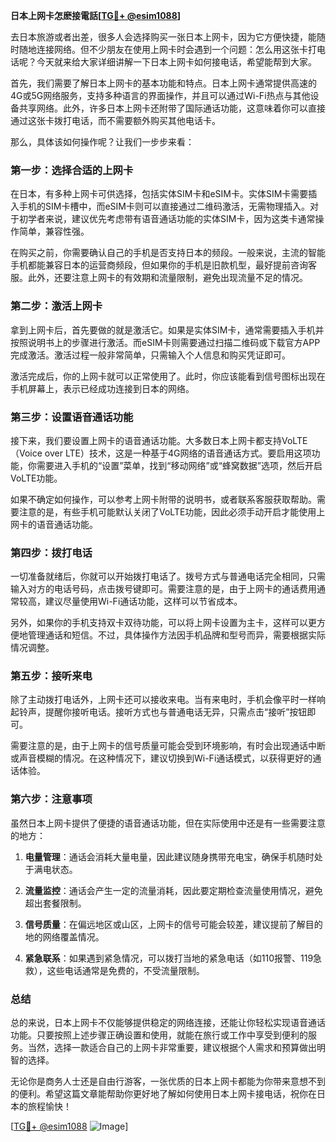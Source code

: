 **日本上网卡怎麽接電話[[TG💪+ @esim1088](https://t.me/s/esim1088)]**

去日本旅游或者出差，很多人会选择购买一张日本上网卡，因为它方便快捷，能随时随地连接网络。但不少朋友在使用上网卡时会遇到一个问题：怎么用这张卡打电话呢？今天就来给大家详细讲解一下日本上网卡如何接电话，希望能帮到大家。

首先，我们需要了解日本上网卡的基本功能和特点。日本上网卡通常提供高速的4G或5G网络服务，支持多种语言的界面操作，并且可以通过Wi-Fi热点与其他设备共享网络。此外，许多日本上网卡还附带了国际通话功能，这意味着你可以直接通过这张卡拨打电话，而不需要额外购买其他电话卡。

那么，具体该如何操作呢？让我们一步步来看：

### **第一步：选择合适的上网卡**
在日本，有多种上网卡可供选择，包括实体SIM卡和eSIM卡。实体SIM卡需要插入手机的SIM卡槽中，而eSIM卡则可以直接通过二维码激活，无需物理插入。对于初学者来说，建议优先考虑带有语音通话功能的实体SIM卡，因为这类卡通常操作简单，兼容性强。

在购买之前，你需要确认自己的手机是否支持日本的频段。一般来说，主流的智能手机都能兼容日本的运营商频段，但如果你的手机是旧款机型，最好提前咨询客服。此外，还要注意上网卡的有效期和流量限制，避免出现流量不足的情况。

### **第二步：激活上网卡**
拿到上网卡后，首先要做的就是激活它。如果是实体SIM卡，通常需要插入手机并按照说明书上的步骤进行激活。而eSIM卡则需要通过扫描二维码或下载官方APP完成激活。激活过程一般非常简单，只需输入个人信息和购买凭证即可。

激活完成后，你的上网卡就可以正常使用了。此时，你应该能看到信号图标出现在手机屏幕上，表示已经成功连接到日本的网络。

### **第三步：设置语音通话功能**
接下来，我们要设置上网卡的语音通话功能。大多数日本上网卡都支持VoLTE（Voice over LTE）技术，这是一种基于4G网络的语音通话方式。要启用这项功能，你需要进入手机的“设置”菜单，找到“移动网络”或“蜂窝数据”选项，然后开启VoLTE功能。

如果不确定如何操作，可以参考上网卡附带的说明书，或者联系客服获取帮助。需要注意的是，有些手机可能默认关闭了VoLTE功能，因此必须手动开启才能使用上网卡的语音通话功能。

### **第四步：拨打电话**
一切准备就绪后，你就可以开始拨打电话了。拨号方式与普通电话完全相同，只需输入对方的电话号码，点击拨号键即可。需要注意的是，由于上网卡的通话费用通常较高，建议尽量使用Wi-Fi通话功能，这样可以节省成本。

另外，如果你的手机支持双卡双待功能，可以将上网卡设置为主卡，这样可以更方便地管理通话和短信。不过，具体操作方法因手机品牌和型号而异，需要根据实际情况调整。

### **第五步：接听来电**
除了主动拨打电话外，上网卡还可以接收来电。当有来电时，手机会像平时一样响起铃声，提醒你接听电话。接听方式也与普通电话无异，只需点击“接听”按钮即可。

需要注意的是，由于上网卡的信号质量可能会受到环境影响，有时会出现通话中断或声音模糊的情况。在这种情况下，建议切换到Wi-Fi通话模式，以获得更好的通话体验。

### **第六步：注意事项**
虽然日本上网卡提供了便捷的语音通话功能，但在实际使用中还是有一些需要注意的地方：

1. **电量管理**：通话会消耗大量电量，因此建议随身携带充电宝，确保手机随时处于满电状态。
   
2. **流量监控**：通话会产生一定的流量消耗，因此要定期检查流量使用情况，避免超出套餐限制。

3. **信号质量**：在偏远地区或山区，上网卡的信号可能会较差，建议提前了解目的地的网络覆盖情况。

4. **紧急联系**：如果遇到紧急情况，可以拨打当地的紧急电话（如110报警、119急救），这些电话通常是免费的，不受流量限制。

### **总结**
总的来说，日本上网卡不仅能够提供稳定的网络连接，还能让你轻松实现语音通话功能。只要按照上述步骤正确设置和使用，就能在旅行或工作中享受到便利的服务。当然，选择一款适合自己的上网卡非常重要，建议根据个人需求和预算做出明智的选择。

无论你是商务人士还是自由行游客，一张优质的日本上网卡都能为你带来意想不到的便利。希望这篇文章能帮助你更好地了解如何使用日本上网卡接电话，祝你在日本的旅程愉快！

[[TG💪+ @esim1088](https://t.me/s/esim1088) ![Image](https://i.postimg.cc/4NQfJmqS/Snipaste-2025-05-13-00-14-12.png)]